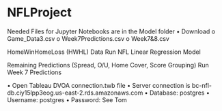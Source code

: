 # NFLProject

Needed Files for Jupyter Notebooks are in the Model folder
•	Download 
  o	Game_Data3.csv
  o	Week7Predictions.csv
  o	Week7&8.csv

HomeWinHomeLoss (HWHL) Data
Run NFL Linear Regression Model

Remaining Predictions (Spread, O/U, Home Cover, Score Grouping)
Run Week 7 Predictions

•	Open Tableau DVOA connection.twb file
•	Server connection is bc-nfl-db.ciy15lpp3eog.us-east-2.rds.amazonaws.com
•	Database: postgres
•	Username: postgres
•	Password: See Tom

